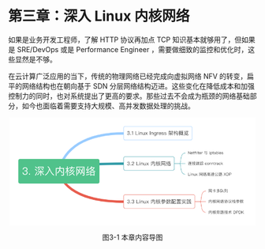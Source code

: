# 第三章：深入 Linux 内核网络

如果是业务开发工程师，了解 HTTP 协议再加点 TCP 知识基本就够用了，但如果是 SRE/DevOps 或是 Performance Engineer ，需要做细致的监控和优化时，这些显然是不够。

在云计算广泛应用的当下，传统的物理网络已经完成向虚拟网络 NFV 的转变，扁平的网络结构也在朝向基于 SDN 分层网络结构迈进。这些变化在降低成本和加强控制力的同时，也对系统提出了更高的要求。那些过去不会成为瓶颈的网络基础部分，如今也面临着需要支持大规模、高并发数据处理的挑战。


<div  align="center">
	<img src="../assets/network-summary.png" width = "500"  align=center />
	<p>图3-1 本章内容导图 </p>
</div>
